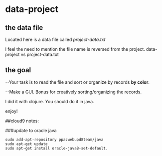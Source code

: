 # data-project

## the data file
Located here is a data file called *project-data.txt* 

I feel the need to mention the file name is reversed from the project.  data-project vs project-data.txt

## the goal
--Your task is to read the file and sort or organize by records **by color**.

--Make a GUI.  Bonus for creatively sorting/organizing the records.

I did it with clojure.  You should do it in java.

enjoy!


##cloud9 notes:

###update to oracle java
```
sudo add-apt-repository ppa:webupd8team/java
sudo apt-get update
sudo apt-get install oracle-java8-set-default.
```
